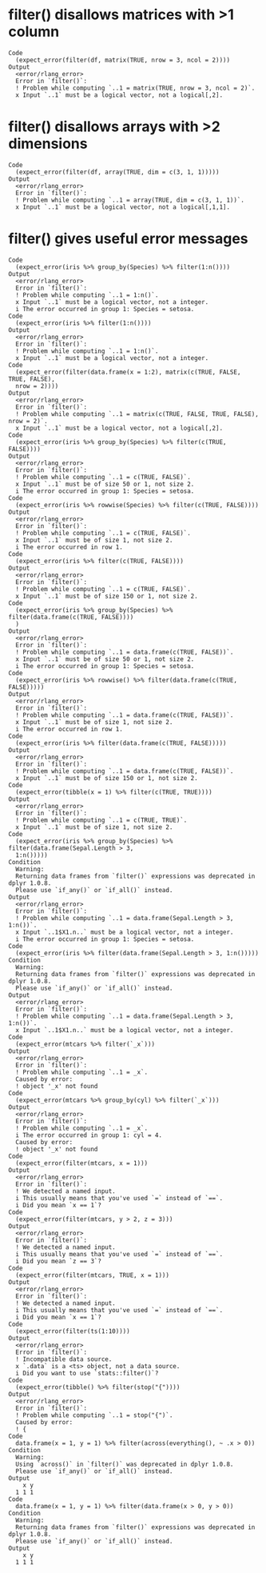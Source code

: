 # filter() disallows matrices with >1 column

    Code
      (expect_error(filter(df, matrix(TRUE, nrow = 3, ncol = 2))))
    Output
      <error/rlang_error>
      Error in `filter()`:
      ! Problem while computing `..1 = matrix(TRUE, nrow = 3, ncol = 2)`.
      x Input `..1` must be a logical vector, not a logical[,2].

# filter() disallows arrays with >2 dimensions

    Code
      (expect_error(filter(df, array(TRUE, dim = c(3, 1, 1)))))
    Output
      <error/rlang_error>
      Error in `filter()`:
      ! Problem while computing `..1 = array(TRUE, dim = c(3, 1, 1))`.
      x Input `..1` must be a logical vector, not a logical[,1,1].

# filter() gives useful error messages

    Code
      (expect_error(iris %>% group_by(Species) %>% filter(1:n())))
    Output
      <error/rlang_error>
      Error in `filter()`:
      ! Problem while computing `..1 = 1:n()`.
      x Input `..1` must be a logical vector, not a integer.
      i The error occurred in group 1: Species = setosa.
    Code
      (expect_error(iris %>% filter(1:n())))
    Output
      <error/rlang_error>
      Error in `filter()`:
      ! Problem while computing `..1 = 1:n()`.
      x Input `..1` must be a logical vector, not a integer.
    Code
      (expect_error(filter(data.frame(x = 1:2), matrix(c(TRUE, FALSE, TRUE, FALSE),
      nrow = 2))))
    Output
      <error/rlang_error>
      Error in `filter()`:
      ! Problem while computing `..1 = matrix(c(TRUE, FALSE, TRUE, FALSE), nrow = 2)`.
      x Input `..1` must be a logical vector, not a logical[,2].
    Code
      (expect_error(iris %>% group_by(Species) %>% filter(c(TRUE, FALSE))))
    Output
      <error/rlang_error>
      Error in `filter()`:
      ! Problem while computing `..1 = c(TRUE, FALSE)`.
      x Input `..1` must be of size 50 or 1, not size 2.
      i The error occurred in group 1: Species = setosa.
    Code
      (expect_error(iris %>% rowwise(Species) %>% filter(c(TRUE, FALSE))))
    Output
      <error/rlang_error>
      Error in `filter()`:
      ! Problem while computing `..1 = c(TRUE, FALSE)`.
      x Input `..1` must be of size 1, not size 2.
      i The error occurred in row 1.
    Code
      (expect_error(iris %>% filter(c(TRUE, FALSE))))
    Output
      <error/rlang_error>
      Error in `filter()`:
      ! Problem while computing `..1 = c(TRUE, FALSE)`.
      x Input `..1` must be of size 150 or 1, not size 2.
    Code
      (expect_error(iris %>% group_by(Species) %>% filter(data.frame(c(TRUE, FALSE))))
      )
    Output
      <error/rlang_error>
      Error in `filter()`:
      ! Problem while computing `..1 = data.frame(c(TRUE, FALSE))`.
      x Input `..1` must be of size 50 or 1, not size 2.
      i The error occurred in group 1: Species = setosa.
    Code
      (expect_error(iris %>% rowwise() %>% filter(data.frame(c(TRUE, FALSE)))))
    Output
      <error/rlang_error>
      Error in `filter()`:
      ! Problem while computing `..1 = data.frame(c(TRUE, FALSE))`.
      x Input `..1` must be of size 1, not size 2.
      i The error occurred in row 1.
    Code
      (expect_error(iris %>% filter(data.frame(c(TRUE, FALSE)))))
    Output
      <error/rlang_error>
      Error in `filter()`:
      ! Problem while computing `..1 = data.frame(c(TRUE, FALSE))`.
      x Input `..1` must be of size 150 or 1, not size 2.
    Code
      (expect_error(tibble(x = 1) %>% filter(c(TRUE, TRUE))))
    Output
      <error/rlang_error>
      Error in `filter()`:
      ! Problem while computing `..1 = c(TRUE, TRUE)`.
      x Input `..1` must be of size 1, not size 2.
    Code
      (expect_error(iris %>% group_by(Species) %>% filter(data.frame(Sepal.Length > 3,
      1:n()))))
    Condition
      Warning:
      Returning data frames from `filter()` expressions was deprecated in dplyr 1.0.8.
      Please use `if_any()` or `if_all()` instead.
    Output
      <error/rlang_error>
      Error in `filter()`:
      ! Problem while computing `..1 = data.frame(Sepal.Length > 3, 1:n())`.
      x Input `..1$X1.n..` must be a logical vector, not a integer.
      i The error occurred in group 1: Species = setosa.
    Code
      (expect_error(iris %>% filter(data.frame(Sepal.Length > 3, 1:n()))))
    Condition
      Warning:
      Returning data frames from `filter()` expressions was deprecated in dplyr 1.0.8.
      Please use `if_any()` or `if_all()` instead.
    Output
      <error/rlang_error>
      Error in `filter()`:
      ! Problem while computing `..1 = data.frame(Sepal.Length > 3, 1:n())`.
      x Input `..1$X1.n..` must be a logical vector, not a integer.
    Code
      (expect_error(mtcars %>% filter(`_x`)))
    Output
      <error/rlang_error>
      Error in `filter()`:
      ! Problem while computing `..1 = _x`.
      Caused by error:
      ! object '_x' not found
    Code
      (expect_error(mtcars %>% group_by(cyl) %>% filter(`_x`)))
    Output
      <error/rlang_error>
      Error in `filter()`:
      ! Problem while computing `..1 = _x`.
      i The error occurred in group 1: cyl = 4.
      Caused by error:
      ! object '_x' not found
    Code
      (expect_error(filter(mtcars, x = 1)))
    Output
      <error/rlang_error>
      Error in `filter()`:
      ! We detected a named input.
      i This usually means that you've used `=` instead of `==`.
      i Did you mean `x == 1`?
    Code
      (expect_error(filter(mtcars, y > 2, z = 3)))
    Output
      <error/rlang_error>
      Error in `filter()`:
      ! We detected a named input.
      i This usually means that you've used `=` instead of `==`.
      i Did you mean `z == 3`?
    Code
      (expect_error(filter(mtcars, TRUE, x = 1)))
    Output
      <error/rlang_error>
      Error in `filter()`:
      ! We detected a named input.
      i This usually means that you've used `=` instead of `==`.
      i Did you mean `x == 1`?
    Code
      (expect_error(filter(ts(1:10))))
    Output
      <error/rlang_error>
      Error in `filter()`:
      ! Incompatible data source.
      x `.data` is a <ts> object, not a data source.
      i Did you want to use `stats::filter()`?
    Code
      (expect_error(tibble() %>% filter(stop("{"))))
    Output
      <error/rlang_error>
      Error in `filter()`:
      ! Problem while computing `..1 = stop("{")`.
      Caused by error:
      ! {
    Code
      data.frame(x = 1, y = 1) %>% filter(across(everything(), ~ .x > 0))
    Condition
      Warning:
      Using `across()` in `filter()` was deprecated in dplyr 1.0.8.
      Please use `if_any()` or `if_all()` instead.
    Output
        x y
      1 1 1
    Code
      data.frame(x = 1, y = 1) %>% filter(data.frame(x > 0, y > 0))
    Condition
      Warning:
      Returning data frames from `filter()` expressions was deprecated in dplyr 1.0.8.
      Please use `if_any()` or `if_all()` instead.
    Output
        x y
      1 1 1

